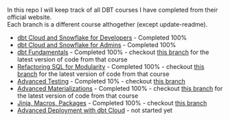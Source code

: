 
In this repo I will keep track of all DBT courses I have completed from their official website.\
Each branch is a different course althogether (except update-readme).


- [dbt Cloud and Snowflake for Developers](https://courses.getdbt.com/courses/dbt-cloud-and-snowflake-for-developers) - Completed 100%
- [dbt Cloud and Snowflake for Admins](https://courses.getdbt.com/courses/dbt-cloud-and-snowflake-for-admins) - Completed 100%
- [dbt Fundamentals](https://courses.getdbt.com/courses/fundamentals) - Completed 100% - checkout [this branch](https://github.com/anton-domenikov/dbt-training-2024/tree/dbt-fundamentals-final) for the latest version of code from that course
- [Refactoring SQL for Modularity](https://courses.getdbt.com/courses/refactoring-sql-for-modularity) - Completed 100% - checkout [this branch](https://github.com/anton-domenikov/dbt-training-2024/tree/refactoring-sql) for the latest version of code from that course
- [Advanced Testing](https://courses.getdbt.com/courses/advanced-testing) - Completed 10% - checkout [this branch](https://github.com/anton-domenikov/dbt-training-2024/tree/advanced-testing)
- [Advanced Materializations](https://courses.getdbt.com/courses/advanced-materializations) - Completed 100% - checkout [this branch](https://github.com/anton-domenikov/dbt-training-2024/tree/advanced-materializations) for the latest version of code from that course
- [Jinja, Macros, Packages](https://courses.getdbt.com/courses/jinja-macros-packages) - Completed 100% - checkout [this branch](https://github.com/anton-domenikov/dbt-training-2024/tree/jinjas-macros-packages)
- [Advanced Deployment with dbt Cloud](https://courses.getdbt.com/courses/advanced-deployment) - not started yet
